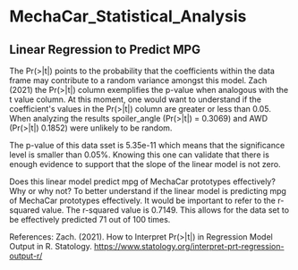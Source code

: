 # MechaCar_Statistical_Analysis






## Linear Regression to Predict MPG

The Pr(>|t|) points to the probability that the coefficients within the data frame may contribute to a random variance amongst this model. Zach (2021) the Pr(>|t|) column exemplifies the p-value when analogous with the t value column. At this moment, one would want to understand if the coefficient's values in the Pr(>|t|) column are greater or less than 0.05. When analyzing the results spoiler_angle (Pr(>|t|) = 0.3069) and AWD (Pr(>|t|) 0.1852) were unlikely to be random.

The p-value of this data sset is 5.35e-11 which means that the significance level is smaller than 0.05%. Knowing this one can validate that there is enough evidence to support that the slope of the linear model is not zero.

Does this linear model predict mpg of MechaCar prototypes effectively? Why or why not?
To better understand if the linear model is predicting mpg of MechaCar prototypes effectively. It would be important to refer to the r-squared value. The r-squared value is 0.7149. This allows for the data set to be effectively predicted 71 out of 100 times. 






References:
Zach. (2021). How to Interpret Pr(>|t|) in Regression Model Output in R. Statology. https://www.statology.org/interpret-prt-regression-output-r/
